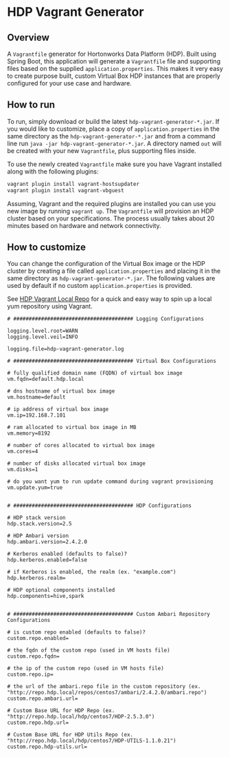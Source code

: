# HDP Vagrant Generator

## Overview

A `Vagrantfile` generator for Hortonworks Data Platform (HDP).  Built using Spring Boot, this application will generate a `Vagrantfile` file and supporting files based on the supplied `application.properties`.  This makes it very easy to create purpose built, custom Virtual Box HDP instances that are properly configured for your use case and hardware.


## How to run

To run, simply download or build the latest `hdp-vagrant-generator-*.jar`.  If you would like to customize, place a copy of `application.properties` in the same directory as the `hdp-vagrant-generator-*.jar` and from a command line run `java -jar hdp-vagrant-generator-*.jar`.  A directory named `out` will be created with your new `Vagrantfile`, plus supporting files inside.

To use the newly created `Vagrantfile` make sure you have Vagrant installed along with the following plugins: 

```sh
vagrant plugin install vagrant-hostsupdater
vagrant plugin install vagrant-vbguest
```

Assuming, Vagrant and the required plugins are installed you can use you new image by running `vagrant up`.  The `Vagrantfile` will provision an HDP cluster based on your specifications.  The process usually takes about 20 minutes based on hardware and network connectivity.

## How to customize

You can change the configuration of the Virtual Box image or the HDP cluster by creating a file called `application.properties` and placing it in the same directory as `hdp-vagrant-generator-*.jar`.  The following values are used by default if no custom `application.properties` is provided.

See [HDP Vagrant Local Repo](https://github.com/timveil/hdp-vagrant-local-repo) for a quick and easy way to spin up a local yum repository using Vagrant.

```dosini
# ####################################### Logging Configurations

logging.level.root=WARN
logging.level.veil=INFO

logging.file=hdp-vagrant-generator.log

# ####################################### Virtual Box Configurations

# fully qualified domain name (FQDN) of virtual box image
vm.fqdn=default.hdp.local

# dns hostname of virtual box image
vm.hostname=default

# ip address of virtual box image
vm.ip=192.168.7.101

# ram allocated to virtual box image in MB
vm.memory=8192

# number of cores allocated to virtual box image
vm.cores=4

# number of disks allocated virtual box image
vm.disks=1

# do you want yum to run update command during vagrant provisioning
vm.update.yum=true


# ####################################### HDP Configurations

# HDP stack version
hdp.stack.version=2.5

# HDP Ambari version
hdp.ambari.version=2.4.2.0

# Kerberos enabled (defaults to false)?
hdp.kerberos.enabled=false

# if Kerberos is enabled, the realm (ex. "example.com")
hdp.kerberos.realm=

# HDP optional components installed
hdp.components=hive,spark


# ####################################### Custom Ambari Repository Configurations

# is custom repo enabled (defaults to false)?
custom.repo.enabled=

# the fqdn of the custom repo (used in VM hosts file)
custom.repo.fqdn=

# the ip of the custom repo (used in VM hosts file)
custom.repo.ip=

# the url of the ambari.repo file in the custom repository (ex. "http://repo.hdp.local/repos/centos7/ambari/2.4.2.0/ambari.repo")
custom.repo.ambari.url=

# Custom Base URL for HDP Repo (ex. "http://repo.hdp.local/hdp/centos7/HDP-2.5.3.0")
custom.repo.hdp.url=

# Custom Base URL for HDP Utils Repo (ex. "http://repo.hdp.local/hdp/centos7/HDP-UTILS-1.1.0.21")
custom.repo.hdp-utils.url=
```
